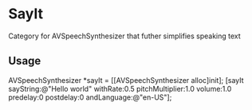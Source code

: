 SayIt
=====

Category for AVSpeechSynthesizer that futher simplifies speaking text

Usage
---


AVSpeechSynthesizer *sayIt = [[AVSpeechSynthesizer alloc]init];
[sayIt sayString:@"Hello world" 
    withRate:0.5 
    pitchMultiplier:1.0 
    volume:1.0 
    predelay:0 
    postdelay:0 
    andLanguage:@"en-US"];
    
